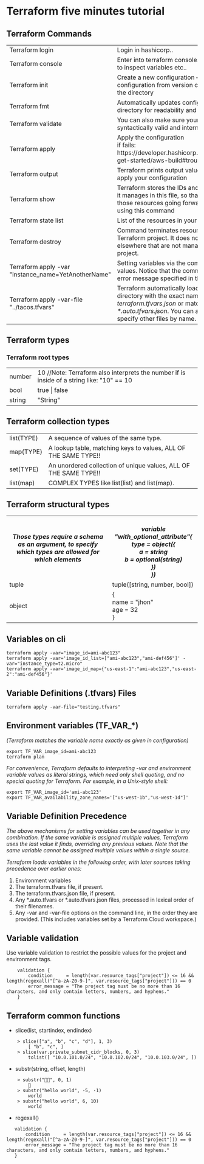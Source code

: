 # Terraform five minutes tutorial

## Terraform Commands
<table>
    <tr>
        <td> Terraform login </td>
        <td> Login in hashicorp.. </td>
    </tr>
    <tr>
        <td> Terraform console </td>
        <td> Enter into terraform console. Use the Terraform console to inspect variables etc.. </td>
    </tr>
    <tr>
        <td> Terraform init </td>
        <td> Create a new configuration — or check out an existing configuration  from version control — you need to  initialize the directory </td>
    </tr>
    <tr>
        <td> Terraform fmt </td>
        <td> Automatically updates configurations in the current directory for readability and consistency.
        </td>
    </tr>
    <tr>
        <td> Terraform validate </td>
        <td> You can also make sure your configuration is syntactically valid and internally consistent </td>
    </tr>
    <tr>
        <td> Terraform apply </td>
        <td> 
            Apply the configuration
                </br> 
            if fails: https://developer.hashicorp.com/terraform/tutorials/aws-get-started/aws-build#troubleshooting
        </td>
    </tr>
    <tr>
        <td> Terraform output </td>
        <td> Terraform prints output values to the screen when you apply your configuration </td>
    </tr>
    <tr>
        <td> Terraform show </td>
        <td> Terraform stores the IDs and properties of the resources it manages in this file, so that it can update or destroy those resources going forward. Inspect the current state using this command </td>
    </tr>
    <tr>
        <td> Terraform state list </td>
        <td> List of the resources in your project's state. </td>
    </tr>
    <tr>
        <td> Terraform destroy </td>
        <td> Command terminates resources managed by your Terraform project. It does not destroy resources running elsewhere that are not managed by the current Terraform project. </td>
    </tr>
    <tr>
        <td> Terraform apply -var "instance_name=YetAnotherName" </td>
        <td> Setting variables via the command-line will not save their values. Notice that the command will fail and return the error message specified in the validation block. </td>
    </tr>
    <tr>
        <td> Terraform apply -var-file "../tacos.tfvars" </td>
        <td> Terraform automatically loads all files in the current directory with the exact name <em>terraform.tfvars</em> || <em>terraform.tfvars.json</em> or matching <em>*.auto.tfvars</em> || <em>*.auto.tfvars.json</em>. You can also use the -var-file flag to specify other files by name. </td>
    </tr>
     
</table>

## Terraform types

### Terraform root types
<table>
    <tr>
        <td> number </td>
        <td> 10 //Note: Terraform also interprets the number if is inside of a string like: "10" == 10 </td>
    </tr>
    <tr>
        <td> bool </td>
        <td> true | false
        </td>
    </tr>
    <tr>
        <td> string </td>
        <td> "String" </td>
    </tr>
</table>

## Terraform collection types
<table>
    <tr>
        <td> list(TYPE) </td>
        <td>
            A sequence of values of the same type. 
        </td>
    </tr>
    <tr>
        <td> map(TYPE) </td>
        <td> 
            A lookup table, matching keys to values, ALL OF THE SAME TYPE!!
        </td>
    </tr>
    <tr>
        <td> set(TYPE) </td>
        <td> 
            An unordered collection of unique values, ALL OF THE SAME TYPE!!
        </td>
    </tr>
        <td> list(map) </td>
        <td> 
            COMPLEX TYPES like list(list) and list(map).
        </td>
    </tr>
</table>

## Terraform structural types
<table>
    <tr>
        <th> <em>Those types require a schema as an argument, to specify which types are allowed for which elements</em>
        </th>
        <th><em> </br>
            variable "with_optional_attribute"{</br>
                type = object({</br>
                    a = string </br>
                    b = optional(string) </br>
                })</br>
            })</br></em>
        </th>
    </tr>
    <tr>
        <td> tuple </td>
        <td>
            tuple([string, number, bool])
        </td>
    </tr>
    <tr>
        <td> object </td>
        <td> 
            {</br>
                name = "jhon"</br>
                age = 32 </br>
            }<br/>
        </td>
    </tr>
</table>

## Variables on cli
```
terraform apply -var="image_id=ami-abc123"
terraform apply -var='image_id_list=["ami-abc123","ami-def456"]' -var="instance_type=t2.micro"
terraform apply -var='image_id_map={"us-east-1":"ami-abc123","us-east-2":"ami-def456"}'
```
## Variable Definitions (.tfvars) Files
```
terraform apply -var-file="testing.tfvars"
```
## Environment variables (TF_VAR_*) 
<em>(Terraform matches the variable name exactly as given in configuration)</em>
```
export TF_VAR_image_id=ami-abc123
terraform plan
```
<em>For convenience, Terraform defaults to interpreting -var and environment variable values as literal strings, which need only shell quoting, and no special quoting for Terraform. For example, in a Unix-style shell:</em>
```
export TF_VAR_image_id='ami-abc123'
export TF_VAR_availability_zone_names='["us-west-1b","us-west-1d"]'
```

## Variable Definition Precedence
<em>The above mechanisms for setting variables can be used together in any combination. If the same variable is assigned multiple values, Terraform uses the last value it finds, overriding any previous values. Note that the same variable cannot be assigned multiple values within a single source.

Terraform loads variables in the following order, with later sources taking precedence over earlier ones:</em>

1. Environment variables
2. The terraform.tfvars file, if present.
3. The terraform.tfvars.json file, if present.
4. Any *.auto.tfvars or *.auto.tfvars.json files, processed in lexical order of their filenames.
5. Any -var and -var-file options on the command line, in the order they are provided. (This includes variables set by a Terraform Cloud workspace.)

## Variable validation
Use variable validation to restrict the possible values for the project and environment tags.
```
    validation {
        condition     = length(var.resource_tags["project"]) <= 16 && length(regexall("[^a-zA-Z0-9-]", var.resource_tags["project"])) == 0
        error_message = "The project tag must be no more than 16 characters, and only contain letters, numbers, and hyphens."
    }
```
## Terraform common functions
 - slice(list, startindex, endindex)
```
    > slice(["a", "b", "c", "d"], 1, 3)
        [ "b", "c", ]
    > slice(var.private_subnet_cidr_blocks, 0, 3)
        tolist([ "10.0.101.0/24", "10.0.102.0/24", "10.0.103.0/24", ])
 ```
 - substr(string, offset, length)
```
    > substr("🤔🤷", 0, 1)
        🤔
    > substr("hello world", -5, -1)
        world
    > substr("hello world", 6, 10)
        world
 ```
 - regexall()
 ```
    validation {
        condition     = length(var.resource_tags["project"]) <= 16 && length(regexall("[^a-zA-Z0-9-]", var.resource_tags["project"])) == 0
        error_message = "The project tag must be no more than 16 characters, and only contain letters, numbers, and hyphens."
    }
 ```

 
